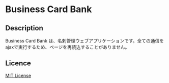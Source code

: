 
# Business Card Bank

## Description
Business Card Bank は、名刺管理ウェブアプリケーションです。全ての通信をajaxで実行するため、ページを再読込することがありません。

## Licence

[MIT License](/LICENSE)
